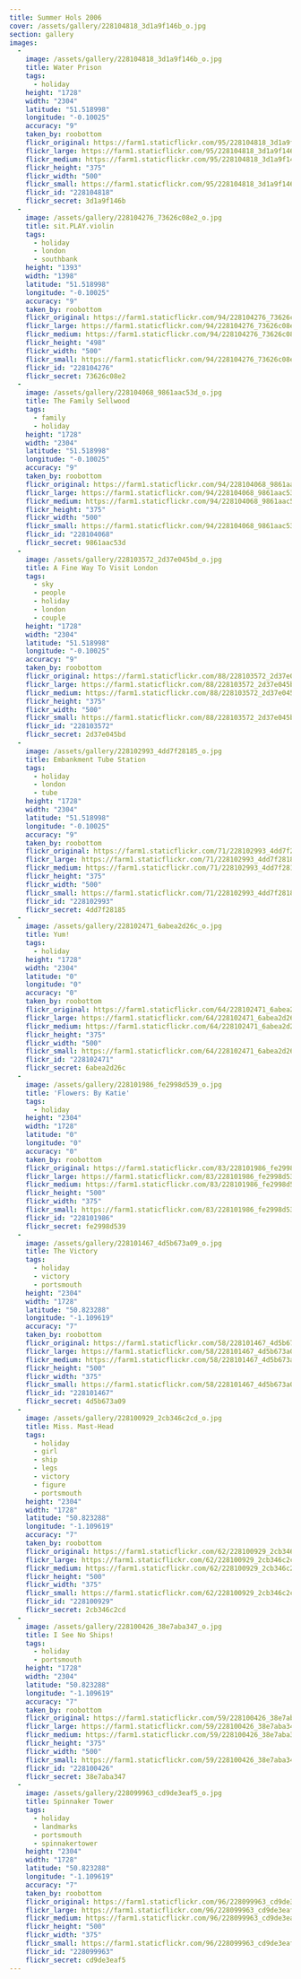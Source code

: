 ```yaml
---
title: Summer Hols 2006
cover: /assets/gallery/228104818_3d1a9f146b_o.jpg
section: gallery
images:
  - 
    image: /assets/gallery/228104818_3d1a9f146b_o.jpg
    title: Water Prison
    tags:
      - holiday
    height: "1728"
    width: "2304"
    latitude: "51.518998"
    longitude: "-0.10025"
    accuracy: "9"
    taken_by: roobottom
    flickr_original: https://farm1.staticflickr.com/95/228104818_3d1a9f146b_o.jpg
    flickr_large: https://farm1.staticflickr.com/95/228104818_3d1a9f146b_b.jpg
    flickr_medium: https://farm1.staticflickr.com/95/228104818_3d1a9f146b.jpg
    flickr_height: "375"
    flickr_width: "500"
    flickr_small: https://farm1.staticflickr.com/95/228104818_3d1a9f146b_m.jpg
    flickr_id: "228104818"
    flickr_secret: 3d1a9f146b
  - 
    image: /assets/gallery/228104276_73626c08e2_o.jpg
    title: sit.PLAY.violin
    tags:
      - holiday
      - london
      - southbank
    height: "1393"
    width: "1398"
    latitude: "51.518998"
    longitude: "-0.10025"
    accuracy: "9"
    taken_by: roobottom
    flickr_original: https://farm1.staticflickr.com/94/228104276_73626c08e2_o.jpg
    flickr_large: https://farm1.staticflickr.com/94/228104276_73626c08e2_b.jpg
    flickr_medium: https://farm1.staticflickr.com/94/228104276_73626c08e2.jpg
    flickr_height: "498"
    flickr_width: "500"
    flickr_small: https://farm1.staticflickr.com/94/228104276_73626c08e2_m.jpg
    flickr_id: "228104276"
    flickr_secret: 73626c08e2
  - 
    image: /assets/gallery/228104068_9861aac53d_o.jpg
    title: The Family Sellwood
    tags:
      - family
      - holiday
    height: "1728"
    width: "2304"
    latitude: "51.518998"
    longitude: "-0.10025"
    accuracy: "9"
    taken_by: roobottom
    flickr_original: https://farm1.staticflickr.com/94/228104068_9861aac53d_o.jpg
    flickr_large: https://farm1.staticflickr.com/94/228104068_9861aac53d_b.jpg
    flickr_medium: https://farm1.staticflickr.com/94/228104068_9861aac53d.jpg
    flickr_height: "375"
    flickr_width: "500"
    flickr_small: https://farm1.staticflickr.com/94/228104068_9861aac53d_m.jpg
    flickr_id: "228104068"
    flickr_secret: 9861aac53d
  - 
    image: /assets/gallery/228103572_2d37e045bd_o.jpg
    title: A Fine Way To Visit London
    tags:
      - sky
      - people
      - holiday
      - london
      - couple
    height: "1728"
    width: "2304"
    latitude: "51.518998"
    longitude: "-0.10025"
    accuracy: "9"
    taken_by: roobottom
    flickr_original: https://farm1.staticflickr.com/88/228103572_2d37e045bd_o.jpg
    flickr_large: https://farm1.staticflickr.com/88/228103572_2d37e045bd_b.jpg
    flickr_medium: https://farm1.staticflickr.com/88/228103572_2d37e045bd.jpg
    flickr_height: "375"
    flickr_width: "500"
    flickr_small: https://farm1.staticflickr.com/88/228103572_2d37e045bd_m.jpg
    flickr_id: "228103572"
    flickr_secret: 2d37e045bd
  - 
    image: /assets/gallery/228102993_4dd7f28185_o.jpg
    title: Embankment Tube Station
    tags:
      - holiday
      - london
      - tube
    height: "1728"
    width: "2304"
    latitude: "51.518998"
    longitude: "-0.10025"
    accuracy: "9"
    taken_by: roobottom
    flickr_original: https://farm1.staticflickr.com/71/228102993_4dd7f28185_o.jpg
    flickr_large: https://farm1.staticflickr.com/71/228102993_4dd7f28185_b.jpg
    flickr_medium: https://farm1.staticflickr.com/71/228102993_4dd7f28185.jpg
    flickr_height: "375"
    flickr_width: "500"
    flickr_small: https://farm1.staticflickr.com/71/228102993_4dd7f28185_m.jpg
    flickr_id: "228102993"
    flickr_secret: 4dd7f28185
  - 
    image: /assets/gallery/228102471_6abea2d26c_o.jpg
    title: Yum!
    tags:
      - holiday
    height: "1728"
    width: "2304"
    latitude: "0"
    longitude: "0"
    accuracy: "0"
    taken_by: roobottom
    flickr_original: https://farm1.staticflickr.com/64/228102471_6abea2d26c_o.jpg
    flickr_large: https://farm1.staticflickr.com/64/228102471_6abea2d26c_b.jpg
    flickr_medium: https://farm1.staticflickr.com/64/228102471_6abea2d26c.jpg
    flickr_height: "375"
    flickr_width: "500"
    flickr_small: https://farm1.staticflickr.com/64/228102471_6abea2d26c_m.jpg
    flickr_id: "228102471"
    flickr_secret: 6abea2d26c
  - 
    image: /assets/gallery/228101986_fe2998d539_o.jpg
    title: 'Flowers: By Katie'
    tags:
      - holiday
    height: "2304"
    width: "1728"
    latitude: "0"
    longitude: "0"
    accuracy: "0"
    taken_by: roobottom
    flickr_original: https://farm1.staticflickr.com/83/228101986_fe2998d539_o.jpg
    flickr_large: https://farm1.staticflickr.com/83/228101986_fe2998d539_b.jpg
    flickr_medium: https://farm1.staticflickr.com/83/228101986_fe2998d539.jpg
    flickr_height: "500"
    flickr_width: "375"
    flickr_small: https://farm1.staticflickr.com/83/228101986_fe2998d539_m.jpg
    flickr_id: "228101986"
    flickr_secret: fe2998d539
  - 
    image: /assets/gallery/228101467_4d5b673a09_o.jpg
    title: The Victory
    tags:
      - holiday
      - victory
      - portsmouth
    height: "2304"
    width: "1728"
    latitude: "50.823288"
    longitude: "-1.109619"
    accuracy: "7"
    taken_by: roobottom
    flickr_original: https://farm1.staticflickr.com/58/228101467_4d5b673a09_o.jpg
    flickr_large: https://farm1.staticflickr.com/58/228101467_4d5b673a09_b.jpg
    flickr_medium: https://farm1.staticflickr.com/58/228101467_4d5b673a09.jpg
    flickr_height: "500"
    flickr_width: "375"
    flickr_small: https://farm1.staticflickr.com/58/228101467_4d5b673a09_m.jpg
    flickr_id: "228101467"
    flickr_secret: 4d5b673a09
  - 
    image: /assets/gallery/228100929_2cb346c2cd_o.jpg
    title: Miss. Mast-Head
    tags:
      - holiday
      - girl
      - ship
      - legs
      - victory
      - figure
      - portsmouth
    height: "2304"
    width: "1728"
    latitude: "50.823288"
    longitude: "-1.109619"
    accuracy: "7"
    taken_by: roobottom
    flickr_original: https://farm1.staticflickr.com/62/228100929_2cb346c2cd_o.jpg
    flickr_large: https://farm1.staticflickr.com/62/228100929_2cb346c2cd_b.jpg
    flickr_medium: https://farm1.staticflickr.com/62/228100929_2cb346c2cd.jpg
    flickr_height: "500"
    flickr_width: "375"
    flickr_small: https://farm1.staticflickr.com/62/228100929_2cb346c2cd_m.jpg
    flickr_id: "228100929"
    flickr_secret: 2cb346c2cd
  - 
    image: /assets/gallery/228100426_38e7aba347_o.jpg
    title: I See No Ships!
    tags:
      - holiday
      - portsmouth
    height: "1728"
    width: "2304"
    latitude: "50.823288"
    longitude: "-1.109619"
    accuracy: "7"
    taken_by: roobottom
    flickr_original: https://farm1.staticflickr.com/59/228100426_38e7aba347_o.jpg
    flickr_large: https://farm1.staticflickr.com/59/228100426_38e7aba347_b.jpg
    flickr_medium: https://farm1.staticflickr.com/59/228100426_38e7aba347.jpg
    flickr_height: "375"
    flickr_width: "500"
    flickr_small: https://farm1.staticflickr.com/59/228100426_38e7aba347_m.jpg
    flickr_id: "228100426"
    flickr_secret: 38e7aba347
  - 
    image: /assets/gallery/228099963_cd9de3eaf5_o.jpg
    title: Spinnaker Tower
    tags:
      - holiday
      - landmarks
      - portsmouth
      - spinnakertower
    height: "2304"
    width: "1728"
    latitude: "50.823288"
    longitude: "-1.109619"
    accuracy: "7"
    taken_by: roobottom
    flickr_original: https://farm1.staticflickr.com/96/228099963_cd9de3eaf5_o.jpg
    flickr_large: https://farm1.staticflickr.com/96/228099963_cd9de3eaf5_b.jpg
    flickr_medium: https://farm1.staticflickr.com/96/228099963_cd9de3eaf5.jpg
    flickr_height: "500"
    flickr_width: "375"
    flickr_small: https://farm1.staticflickr.com/96/228099963_cd9de3eaf5_m.jpg
    flickr_id: "228099963"
    flickr_secret: cd9de3eaf5
---
```

